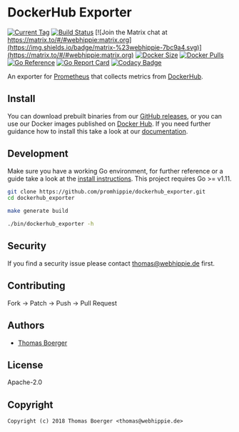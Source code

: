 # DockerHub Exporter

[![Current Tag](https://img.shields.io/github/v/tag/promhippie/dockerhub_exporter?sort=semver)](https://github.com/promhippie/dockerhub_exporter) [![Build Status](http://drone.webhippie.de/api/badges/promhippie/dockerhub_exporter/status.svg)](http://drone.webhippie.de/api/badges/promhippie/dockerhub_exporter) [![Join the Matrix chat at https://matrix.to/#/#webhippie:matrix.org](https://img.shields.io/badge/matrix-%23webhippie-7bc9a4.svg)](https://matrix.to/#/#webhippie:matrix.org) [![Docker Size](https://img.shields.io/docker/image-size/promhippie/dockerhub-exporter/latest)](https://hub.docker.com/r/promhippie/dockerhub-exporter) [![Docker Pulls](https://img.shields.io/docker/pulls/promhippie/dockerhub-exporter)](https://hub.docker.com/r/promhippie/dockerhub-exporter) [![Go Reference](https://pkg.go.dev/badge/github.com/promhippie/dockerhub_exporter.svg)](https://pkg.go.dev/github.com/promhippie/dockerhub_exporter) [![Go Report Card](https://goreportcard.com/badge/github.com/promhippie/dockerhub_exporter)](https://goreportcard.com/report/github.com/promhippie/dockerhub_exporter) [![Codacy Badge](https://app.codacy.com/project/badge/Grade/dc676e04911c448ebf06b03b5bf7ddaa)](https://www.codacy.com/gh/promhippie/dockerhub_exporter/dashboard?utm_source=github.com&amp;utm_medium=referral&amp;utm_content=promhippie/dockerhub_exporter&amp;utm_campaign=Badge_Grade)

An exporter for [Prometheus](https://prometheus.io/) that collects metrics from [DockerHub](https://hub.docker.com).

## Install

You can download prebuilt binaries from our [GitHub releases](https://github.com/promhippie/dockerhub_exporter/releases), or you can use our Docker images published on [Docker Hub](https://hub.docker.com/r/promhippie/dockerhub-exporter/tags/). If you need further guidance how to install this take a look at our [documentation](https://promhippie.github.io/dockerhub_exporter/#getting-started).

## Development

Make sure you have a working Go environment, for further reference or a guide take a look at the [install instructions](http://golang.org/doc/install.html). This project requires Go >= v1.11.

```bash
git clone https://github.com/promhippie/dockerhub_exporter.git
cd dockerhub_exporter

make generate build

./bin/dockerhub_exporter -h
```

## Security

If you find a security issue please contact [thomas@webhippie.de](mailto:thomas@webhippie.de) first.

## Contributing

Fork -> Patch -> Push -> Pull Request

## Authors

-   [Thomas Boerger](https://github.com/tboerger)

## License

Apache-2.0

## Copyright

```console
Copyright (c) 2018 Thomas Boerger <thomas@webhippie.de>
```
